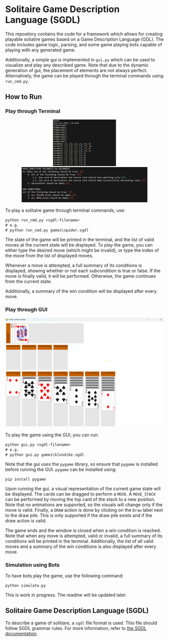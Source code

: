 # Solitaire Game Description Language (SGDL)

This repository contains the code for a framework which allows for creating playable soliatire games based on a Game Description Language (GDL). The code includes game logic, parsing, and some game playing bots capable of playing with any generated game.

Additionally, a simple gui is implemented in `gui.py` which can be used to visualize and play any described game. Note that due to the dynamic generation of gui, the placement of elements are not always perfect. Alternatively, the game can be played through the terminal commands using `run_cmd.py`.

## How to Run

### Play through Terminal

<p align="center">
  <img alt="spider terminal screenshot" src="resources/readme/spider_terminal.png" width="200">
  <img alt="spider terminal - condition" src="resources/readme/spider_terminal_conditions.png" width="400">
</p>

<!-- ![spider terminal screenshot](resources/readme/spider_terminal.png)
![spider terminal screenshot - conditions](resources/readme/spider_terminal_conditions.png) -->


To play a solitaire game through terminal commands, use:

```shell
python run_cmd.py <sgdl-filename>
# e.g.
# python run_cmd.py games\spider.sgdl
```

The state of the game will be printed in the terminal, and the list of valid moves at the current state will be displayed. To play the game, you can either type the desired move (which might be invalid), or type the index of the move from the list of displayed moves.

Whenever a move is attempted, a full summary of its conditions is displayed, showing whether or not each subcondition is true or false. If the move is finally valid, it will be performed. Otherwise, the game continues from the current state.

Additionally, a summary of the win condition will be displayed after every move.

### Play through GUI

![klondike gui screenshot](resources/readme/klondike_gui.png)

To play the game using the GUI, you can run:

```shell
python gui.py <sgdl-filename>
# e.g.
# python gui.py games\klondike.sgdl
```

Note that the gui uses the `pygame` library, so ensure that `pygame` is installed before running the GUI. `pygame` can be installed using:

```shell
pip install pygame
```

Upon running the gui, a visual representation of the current game state will be displayed. The cards can be dragged to perform a `MOVE`. A `MOVE_STACK` can be performed by moving the top card of the stack to a new position. Note that no animations are supported, so the visuals will change only if the move is valid.
Finally, a `DRAW` action is done by clicking on the `Draw` label next to the draw pile. This is only supported if the draw pile exists and if the draw action is valid.

The game ends and the window is closed when a win condition is reached. Note that when any move is attempted, valid or invalid, a full summary of its conditions will be printed in the terminal. Additionally, the list of all valid moves and a summary of the win conditions is also displayed after every move.

### Simulation using Bots

To have bots play the game, use the following command:

```shell
python simulate.py
```

This is work in progress. The readme will be updated later.

## Solitaire Game Description Language (SGDL)

To describe a game of solitiare, a `sgdl` file format is used. This file should follow SGDL grammar rules. For more information, refer to [the SGDL documentation](SGDL_Grammar.md).